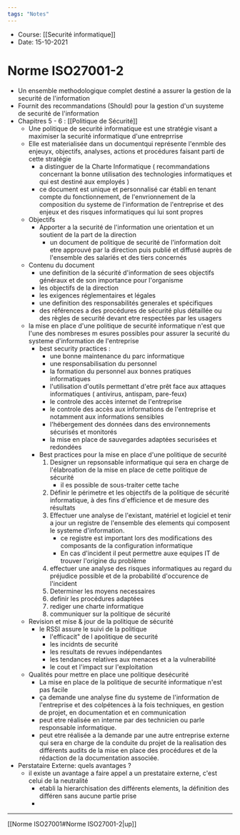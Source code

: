 ```yaml
---
tags: "Notes"
---
```


* Course: [[Securité informatique]]
* Date: 15-10-2021 


# Norme ISO27001-2
* Un ensemble methodologique complet destiné a assurer la gestion de la securité de l'information
*  Fournit des recommandations (Should) pour la gestion d'un suysteme de securité de l'information
*  Chapitres 5 - 6 : [[Politique de Sécurité]] 
	*  Une politique de securité informatique est une stratégie visant a maximiser la securité informatique d'une entreprrise
	*  Elle est materialisée dans un documentqui représente l'enmble des enjeuyx, objectifs, analyses, actions et procédures faisant parti de cette stratégie 
		*  a distinguer de la Charte Informatique ( recommandations concernant la bonne utilisation des technologies informatiques et qui est destiné aux employés )
		*  ce document est unique et personnalisé car établi en tenant compte du fonctionnement, de l'envrionnement de la composition du systeme de l'information de l'entreprise et des enjeux et des risques informatiques qui lui sont propres 
	* Objectifs
		* Apporter a la securité de l'information une orientation et un soutient de la part de la direction 
			* un document de politique de securité de l'information doit etre approuvé par la direction puis publié et diffusé auprès de l'ensemble des salariés et des tiers concernés 
	* Contenu du document
		* une definition de la sécurité d'information de sees objectifs généraux et de son importance pour l'organisme 
		* les objectifs de la direction 
		* les exigences réglementaires et légales 
		* une definition des responsabilités generales et spécifiques 
		* des références a des procédures de sécurité plus détaillée ou des règles de securité devant etre respectées par les usagers  
	* la mise en place d'une politique de securité informatique n'est que l'une des nombreses m esures possibles pour assurer la securité du systeme d'information de l'entreprise 
		* best security practices : 
			* une bonne maintenance du parc informatique 
			* une responsabilisation du personnel 
			* la formation du personnel aux bonnes pratiques informatiques 
			* l'utilisation d'outils permettant d'etre prêt face aux attaques informatiques ( antivirus, antispam, pare-feux)
			* le controle des accès internet de l'entreprise 
			* le controle des accès aux informations de l'entreprise et notamment aux informations sensibles 
			* l'hébergement des données dans des environnements sécurisés et monitorés 
			* la mise en place de sauvegardes adaptées securisées et redondées 
		* Best practices pour la mise en place d'une politique de securité 
			1. Designer un repsonsable informatique qui sera en charge de l'élabroation de la mise en place de cette politique de sécurité 
				* il es possible de sous-traiter cette tache 
			2. Définir le périmetre et les objectifs de la politique de sécurité informatique, à des fins d'efficience et de mesure des résultats
			3. Effectuer une analyse de l'existant, matériel et logiciel et tenir a jour un registre de l'ensemble des elements qui composent le systeme d'information. 
				* ce registre est important lors des modifications des composants de la configuration informatique
				* En cas d'incident il peut permettre auxe equipes IT de trouver l'origine du problème 
			4. effectuer une analyse des risques informatiques au regard du préjudice possible et de la probabilité d'occurence de l'incident 
			5. Determiner les moyens necessaires 
			6. definir les procédures adaptées 
			7. rediger une charte informatique 
			8. communiquer sur la politique de sécurité 
	* Revision et mise & jour de la politique de sécurité 
		* le RSSI assure le suivi de la politique 
			* l'efficacit" de l apolitique de securité 
			* les incidnts de securité 
			* les resultats de revues indépendantes 
			* les tendances relatives aux menaces et a la vulnerabilité 
			* le cout et l'impact sur l'exploitation 
	* Qualités pour mettre en place une politique desécurité 
		* La mise en place de la politique de securité informatique n'est pas facile 
		* ça demande une analyse fine du systeme de l'information de l'entreprise et des colpétences à la fois techniques, en gestion de projet, en documentation et en communication 
		* peut etre réalisée en interne par des technicien ou parle responsable informatique.
		* peut etre réalisée a la demande par une autre entreprise externe qui sera en charge de la conduite du projet de la realisation  des différents audits de la mise en place des procédures et de la rédaction de la documentation associée. 
* Perstataire Externe: quels avantages ? 
	* il existe un avantage a faire appel a un prestataire externe, c'est celui de la neutralité
		* etabli la hierarchisation des différents elements, la définition des différen sans aucune partie prise 
		* 








---
[[Norme ISO27001#Norme ISO27001-2|up]]